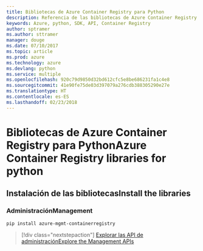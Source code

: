 ```yaml
---
title: Bibliotecas de Azure Container Registry para Python
description: Referencia de las bibliotecas de Azure Container Registry para Python
keywords: Azure, python, SDK, API, Container Registry
author: sptramer
ms.author: sttramer
manager: douge
ms.date: 07/10/2017
ms.topic: article
ms.prod: azure
ms.technology: azure
ms.devlang: python
ms.service: multiple
ms.openlocfilehash: 920c79d9850d32bd612cfc5e8be686231fa1c4e8
ms.sourcegitcommit: 41e90fe75de03d397079a276cdb388305290e27e
ms.translationtype: HT
ms.contentlocale: es-ES
ms.lasthandoff: 02/23/2018
---
```

# <a name="azure-container-registry-libraries-for-python"></a><span data-ttu-id="1095d-104">Bibliotecas de Azure Container Registry para Python</span><span class="sxs-lookup"><span data-stu-id="1095d-104">Azure Container Registry libraries for python</span></span>

## <a name="install-the-libraries"></a><span data-ttu-id="1095d-105">Instalación de las bibliotecas</span><span class="sxs-lookup"><span data-stu-id="1095d-105">Install the libraries</span></span>


### <a name="management"></a><span data-ttu-id="1095d-106">Administración</span><span class="sxs-lookup"><span data-stu-id="1095d-106">Management</span></span>

```bash
pip install azure-mgmt-containerregistry
```
> [!div class="nextstepaction"]
> [<span data-ttu-id="1095d-107">Explorar las API de administración</span><span class="sxs-lookup"><span data-stu-id="1095d-107">Explore the Management APIs</span></span>](/python/api/overview/azure/containerregistry/management)